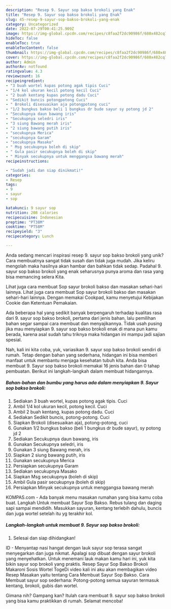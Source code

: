 ```yaml
---
description: "Resep 9. Sayur sop bakso brokoli yang Enak"
title: "Resep 9. Sayur sop bakso brokoli yang Enak"
slug: 45-resep-9-sayur-sop-bakso-brokoli-yang-enak
category: Uncategorized
date: 2022-07-29T00:41:25.909Z
image: https://img-global.cpcdn.com/recipes/c8faa2f2dc90986f/680x482cq70/9-sayur-sop-bakso-brokoli-foto-resep-utama.jpg
hideToc: false
enableToc: true
enableTocContent: false
thumbnail: https://img-global.cpcdn.com/recipes/c8faa2f2dc90986f/680x482cq70/9-sayur-sop-bakso-brokoli-foto-resep-utama.jpg
cover: https://img-global.cpcdn.com/recipes/c8faa2f2dc90986f/680x482cq70/9-sayur-sop-bakso-brokoli-foto-resep-utama.jpg
author: Admin
authorAv: notfound
ratingvalue: 4.3
reviewcount: 16
recipeingredient:
- "3 buah wortel kupas potong agak tipis Cuci"
- "1/4 kol ukuran kecil potong kecil Cuci"
- "2 buah kentang kupas potong dadu Cuci"
- "Sedikit buncis potongpotong Cuci"
- " Brokoli disesuaikan aja potongpotong cuci"
- "1/2 bungkus bakso beli 1 bungkus dr bude sayur sy potong jd 2"
- "Secukupnya daun bawang iris"
- "Secukupnya seledri iris"
- "3 siung Bawang merah iris"
- "2 siung bawang putih iris"
- "secukupnya Merica"
- "secukupnya Garam"
- "secukupnya Masako"
- " Msg secukupnya boleh di skip"
- " Gula pasir secukupnya boleh di skip"
- " Minyak secukupnya untuk menggangsa bawang merah"
recipeinstructions:

- "Sudah jadi dan siap dinikmati!"
categories:
- Resep
tags:
- 9
- sayur
- sop

katakunci: 9 sayur sop 
nutrition: 208 calories
recipecuisine: Indonesian
preptime: "PT38M"
cooktime: "PT58M"
recipeyield: "3"
recipecategory: Lunch

---
```





Anda sedang mencari inspirasi resep 9. sayur sop bakso brokoli yang unik? Cara membuatnya sangat tidak susah dan tidak juga mudah. Jika keliru mengolah maka hasilnya akan hambar dan bahkan tidak sedap. Padahal 9. sayur sop bakso brokoli yang enak seharusnya punya aroma dan rasa yang bisa memancing selera Kita.





Lihat juga cara membuat Sop sayur brokoli bakso dan masakan sehari-hari lainnya. Lihat juga cara membuat Sop sayur brokoli bakso dan masakan sehari-hari lainnya. Dengan memakai Cookpad, kamu menyetujui Kebijakan Cookie dan Ketentuan Pemakaian.

Ada beberapa hal yang sedikit banyak berpengaruh terhadap kualitas rasa dari 9. sayur sop bakso brokoli, pertama dari jenis bahan, lalu pemilihan bahan segar sampai cara membuat dan menyajikannya. Tidak usah pusing jika mau menyiapkan 9. sayur sop bakso brokoli enak di mana pun kamu berada, karena asal sudah tahu triknya maka hidangan ini mampu jadi sajian spesial.






Nah, kali ini kita coba, yuk, variasikan 9. sayur sop bakso brokoli sendiri di rumah. Tetap dengan bahan yang sederhana, hidangan ini bisa memberi manfaat untuk membantu menjaga kesehatan tubuh kita. Anda bisa membuat 9. Sayur sop bakso brokoli memakai 16 jenis bahan dan 0 tahap pembuatan. Berikut ini langkah-langkah dalam membuat hidangannya.

<!--inarticleads1-->

##### Bahan-bahan dan bumbu yang harus ada dalam menyiapkan 9. Sayur sop bakso brokoli:

1. Sediakan 3 buah wortel, kupas potong agak tipis. Cuci
1. Ambil 1/4 kol ukuran kecil, potong kecil. Cuci
1. Ambil 2 buah kentang, kupas potong dadu. Cuci
1. Sediakan Sedikit buncis, potong-potong. Cuci
1. Siapkan  Brokoli (disesuaikan aja), potong-potong, cuci
1. Gunakan 1/2 bungkus bakso (beli 1 bungkus dr bude sayur), sy potong jd 2
1. Sediakan Secukupnya daun bawang, iris
1. Gunakan Secukupnya seledri, iris
1. Gunakan 3 siung Bawang merah, iris
1. Siapkan 2 siung bawang putih, iris
1. Gunakan secukupnya Merica
1. Persiapkan secukupnya Garam
1. Sediakan secukupnya Masako
1. Siapkan  Msg secukupnya (boleh di skip)
1. Ambil  Gula pasir secukupnya (boleh di skip)
1. Persiapkan  Minyak secukupnya untuk menggangsa bawang merah


KOMPAS.com - Ada banyak menu masakan rumahan yang bisa kamu coba buat. Langkah Untuk membuat Sayur Sop Bakso. Rebus tulang dan daging sapi sampai mendidih. Masukkan sayuran, kentang terlebih dahulu, buncis dan juga wortel setelah itu yg terakhir kol. 

<!--inarticleads2-->

##### Langkah-langkah untuk membuat 9. Sayur sop bakso brokoli:


1. Selesai dan siap dihidangkan!

ID - Menyantap nasi hangat dengan lauk sayur sop terasa sangat menyegarkan dan juga nikmat. Apalagi sop dibuat dengan sayur brokoli yang menyehatkan. Untuk menemani lauk makan kamu hari ini, yuk kita bikin sayur sop brokoli yang praktis. Resep Sayur Sop Bakso Brokoli Makaroni Sosis Wortel TogeDi video kali ini aku akan membagikan video Resep Masakan yaitu tentang Cara Membuat Sayur Sop Bakso. Cara Membuat sayur sop sederhana: Potong-potong semua sayuran termasuk kentang, brokoli, gubis dan wortel. 

Gimana nih? Gampang kan? Itulah cara membuat 9. sayur sop bakso brokoli yang bisa kamu praktikkan di rumah. Selamat mencoba!
